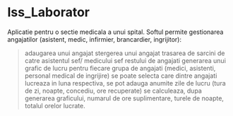 # Iss_Laborator

Aplicatie pentru o sectie medicala a unui spital.
Softul permite gestionarea angajatilor (asistent, medic, infirmier, brancardier, ingrijitor):
  > adaugarea unui angajat
  > stergerea unui angajat
  > trasarea de sarcini de catre asistentul sef/ medicului sef restului de angajati
  > generarea unui grafic de lucru pentru fiecare grupa de angajati (medici, asistenti, personal medical de ingrijire)
  > se poate selecta care dintre angajati lucreaza in luna respectiva, se pot adauga anumite zile de lucru (tura de zi, noapte, concediu, ore recuperate)
  > se calculeaza, dupa generarea graficului, numarul de ore suplimentare, turele de noapte, totalul orelor lucrate.
 
